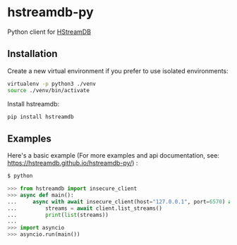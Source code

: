# hstreamdb-py

Python client for [HStreamDB](https://github.com/hstreamdb/hstream)

## Installation

Create a new virtual environment if you prefer to use isolated environments:

```sh
virtualenv -p python3 ./venv
source ./venv/bin/activate
```

Install hstreamdb:

```sh
pip install hstreamdb
```

## Examples

Here's a basic example (For more examples and api documentation, see:
<https://hstreamdb.github.io/hstreamdb-py/>) :

```python
$ python

>>> from hstreamdb import insecure_client
>>> async def main():
...     async with await insecure_client(host="127.0.0.1", port=6570) as client:
...         streams = await client.list_streams()
...         print(list(streams))
...
>>> import asyncio
>>> asyncio.run(main())
```

